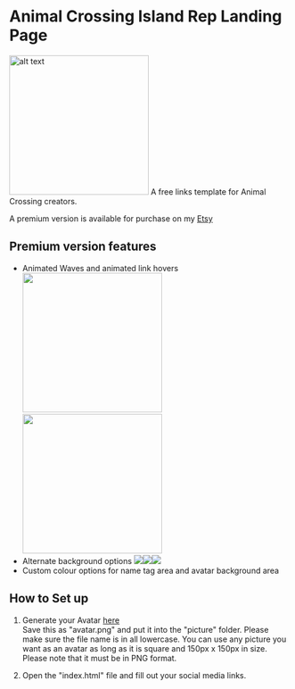 # Animal Crossing Island Rep Landing Page

<img src="https://i.imgur.com/0BKeklk.png" alt="alt text" width="250px">
A free links template for Animal Crossing creators.  

A premium version is available for purchase on my [Etsy](https://www.etsy.com/ca/shop/SeafoamMartini?section_id=28841823)

## Premium version features
- Animated Waves and animated link hovers
<img src="https://i.imgur.com/Oc7fylm.gif"  width="250px"> <img src="https://i.imgur.com/1ca9W0W.gif"  width="250px">
- Alternate background options
<img src="https://i.imgur.com/eqDOPT1.png"><img src="https://i.imgur.com/cay8vXS.png"><img src="https://i.imgur.com/D2SujPX.png">
- Custom colour options for name tag area and avatar background area

## How to Set up

1. Generate your Avatar [here](https://meiker.io/play/11341/online.html)  
   Save this as "avatar.png" and put it into the "picture" folder. Please make sure the file name is in all lowercase.
   You can use any picture you want as an avatar as long as it is square and 150px x 150px in size. Please note that it must be in PNG format.

2. Open the "index.html" file and fill out your social media links.
